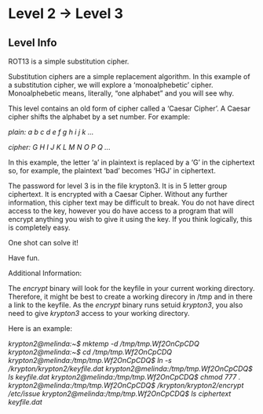 # **Level 2 → Level 3**

## Level Info
ROT13 is a simple substitution cipher.

Substitution ciphers are a simple replacement algorithm. In this example of a substitution cipher, we will explore a ‘monoalphebetic’ cipher. Monoalphebetic means, literally, “one alphabet” and you will see why.

This level contains an old form of cipher called a ‘Caesar Cipher’. A Caesar cipher shifts the alphabet by a set number. For example:

*plain:  a b c d e f g h i j k ...*

*cipher: G H I J K L M N O P Q ...*

In this example, the letter ‘a’ in plaintext is replaced by a ‘G’ in the ciphertext so, for example, the plaintext ‘bad’ becomes ‘HGJ’ in ciphertext.

The password for level 3 is in the file krypton3. It is in 5 letter group ciphertext. It is encrypted with a Caesar Cipher. Without any further information, this cipher text may be difficult to break. You do not have direct access to the key, however you do have access to a program that will encrypt anything you wish to give it using the key. If you think logically, this is completely easy.

One shot can solve it!

Have fun.

Additional Information:

The *encrypt* binary will look for the keyfile in your current working directory. Therefore, it might be best to create a working direcory in /tmp and in there a link to the keyfile. As the *encrypt* binary runs setuid *krypton3*, you also need to give *krypton3* access to your working directory.

Here is an example:

*krypton2@melinda:~$ mktemp -d*
*/tmp/tmp.Wf2OnCpCDQ*
*krypton2@melinda:~$ cd /tmp/tmp.Wf2OnCpCDQ*
*krypton2@melinda:/tmp/tmp.Wf2OnCpCDQ$ ln -s /krypton/krypton2/keyfile.dat*
*krypton2@melinda:/tmp/tmp.Wf2OnCpCDQ$ ls*
*keyfile.dat*
*krypton2@melinda:/tmp/tmp.Wf2OnCpCDQ$ chmod 777 .*
*krypton2@melinda:/tmp/tmp.Wf2OnCpCDQ$ /krypton/krypton2/encrypt /etc/issue*
*krypton2@melinda:/tmp/tmp.Wf2OnCpCDQ$ ls*
*ciphertext  keyfile.dat*

